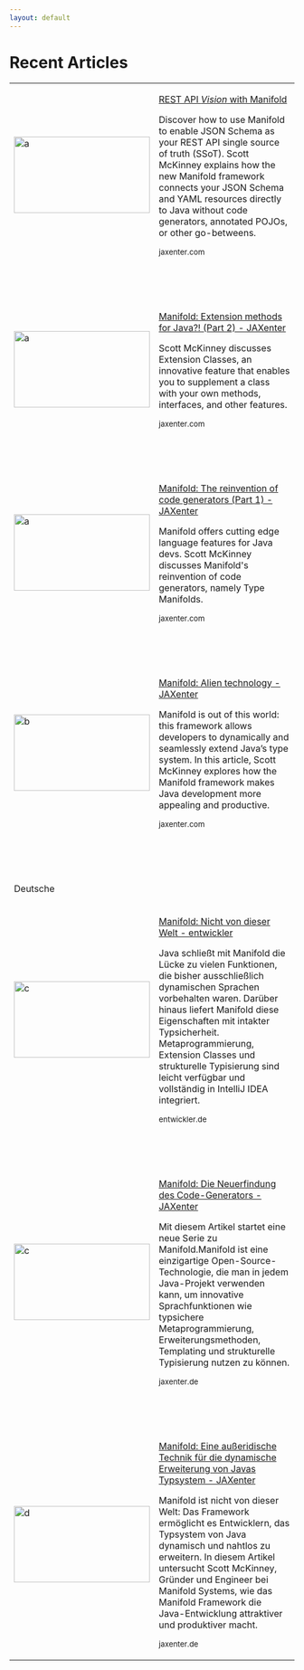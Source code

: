 ```yaml
---
layout: default
---
```


# Recent Articles

<table>
 <tr>
  <td>
  <p><a href="https://jaxenter.com/rest-api-vision-manifold-156110.html"><img width="240" height="135" src="/images/shutterstock_225924757.jpg" alt="a"></a></p>
  </td>
  <td>
  <p><a href="https://jaxenter.com/rest-api-vision-manifold-156110.html">REST API <i>Vision</i> with Manifold</a></p>
  <p>Discover how to use Manifold to enable JSON Schema as your REST API single source of truth (SSoT). Scott McKinney
     explains how the new Manifold framework connects your JSON Schema and YAML resources directly to Java without code
     generators, annotated POJOs, or other go-betweens.</p>
  <p><small>jaxenter.com</small></p>
  </td>
 </tr>
 
 <tr><td><p>&nbsp;</p></td><td><p>&nbsp;</p></td></tr>
 
 <tr>
  <td>
  <p><a href="https://jaxenter.com/manifold-code-generator-part-2-151762.html"><img width="240" height="135" src="/images/shutterstock_739795408-350x197.jpg" alt="a"></a></p>
  </td>
  <td>
  <p><a href="https://jaxenter.com/manifold-code-generator-part-2-151762.html">Manifold: Extension methods for Java?! (Part 2) - JAXenter</a></p>
  <p>Scott McKinney discusses Extension Classes, an innovative feature that enables you to supplement a class with your own methods, interfaces, and other features.</p>
  <p><small>jaxenter.com</small></p>
  </td>
 </tr>

 <tr><td><p>&nbsp;</p></td><td><p>&nbsp;</p></td></tr>

 <tr>
  <td>
  <p><a href="https://jaxenter.com/manifold-code-generators-150738.html"><img width="240" height="135" src="/images/shutterstock_739795408-350x197.jpg" alt="a"></a></p>
  </td>
  <td>
  <p><a href="https://jaxenter.com/manifold-code-generators-150738.html">Manifold: The reinvention of code generators (Part 1) - JAXenter</a></p>
  <p>Manifold offers cutting edge language features for Java devs. 
            Scott McKinney discusses Manifold's reinvention of code generators, 
			namely Type Manifolds.</p>
  <p><small>jaxenter.com</small></p>
  </td>
 </tr>
 
 <tr><td><p>&nbsp;</p></td><td><p>&nbsp;</p></td></tr>
 
 <tr>
  <td>
  <p><a href="https://jaxenter.com/manifold-alien-technology-142755.html"><img width="240" height="135" src="/images/shutterstock_164685149-350x233.jpg" alt="b"></a></p>
  </td>
  <td>
  <p><a href="https://jaxenter.com/manifold-alien-technology-142755.html">Manifold: Alien technology - JAXenter</a></p>
  <p>Manifold is out of this world: this framework allows developers to dynamically and seamlessly 
            extend Java’s type system. In this article, Scott McKinney explores how the Manifold framework 
			makes Java development more appealing and productive.</p>
  <p><small>jaxenter.com</small></p>
  </td>
 </tr>
 
 <tr><td><p>&nbsp;</p></td><td><p>&nbsp;</p></td></tr>
 <tr><td><p>Deutsche</p></td><td><p>&nbsp;</p></td></tr>
  
 <tr>
  <td>
  <p><a href="https://entwickler.de/leseproben/manifold-nicht-von-dieser-welt-579872136.html"><img width="240" height="135" src="/images/entwickler.png" alt="c"></a></p>
  </td>
  <td>
  <p><a href="https://entwickler.de/leseproben/manifold-nicht-von-dieser-welt-579872136.html">Manifold: Nicht von dieser Welt - entwickler</a></p>
  <p>Java schließt mit Manifold die Lücke zu vielen Funktionen, die bisher ausschließlich dynamischen Sprachen vorbehalten waren. 
     Darüber hinaus liefert Manifold diese Eigenschaften mit intakter Typsicherheit. Metaprogrammierung, Extension Classes und strukturelle Typisierung sind leicht verfügbar und vollständig in IntelliJ IDEA integriert.</p>
  <p><small>entwickler.de</small></p>
  </td>
 </tr>
 
  <tr><td><p>&nbsp;</p></td><td><p>&nbsp;</p></td></tr>
 
 <tr>
  <td>
  <p><a href="https://jaxenter.de/manifold-code-generator-java-metadata-74906"><img width="240" height="135" src="/images/manifold-java-code-generator.jpg" alt="c"></a></p>
  </td>
  <td>
  <p><a href="https://jaxenter.de/manifold-code-generator-java-metadata-74906">Manifold: Die Neuerfindung des Code-Generators - JAXenter</a></p>
  <p>Mit diesem Artikel startet eine neue Serie zu Manifold.Manifold ist eine einzigartige Open-Source-Technologie, 
            die man in jedem Java-Projekt verwenden kann, um innovative Sprachfunktionen wie typsichere Metaprogrammierung, 
			Erweiterungsmethoden, Templating und strukturelle Typisierung nutzen zu können.</p>
  <p><small>jaxenter.de</small></p>
  </td>
 </tr>
 
  <tr><td><p>&nbsp;</p></td><td><p>&nbsp;</p></td></tr>
 
 <tr>
  <td>
  <p><a href="https://jaxenter.de/manifold-typsystem-dynamisch-erweitern-69685"><img width="240" height="135" src="/images/shutterstock_546213388-768x581.jpg" alt="d"></a></p>
  </td>
  <td>
  <p><a href="https://jaxenter.de/manifold-typsystem-dynamisch-erweitern-69685">Manifold: Eine außeridische Technik für die dynamische Erweiterung von Javas Typsystem - JAXenter</a></p>
  <p>Manifold ist nicht von dieser Welt: Das Framework ermöglicht es Entwicklern, 
            das Typsystem von Java dynamisch und nahtlos zu erweitern. In diesem Artikel 
			untersucht Scott McKinney, Gründer und Engineer bei Manifold Systems, wie das 
			Manifold Framework die Java-Entwicklung attraktiver und produktiver macht.</p>
  <p><small>jaxenter.de</small></p>
  </td>
 </tr>
 
</table>